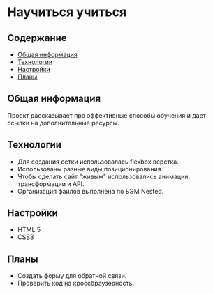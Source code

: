 
# Научиться учиться 

## Содержание
* [Общая информация](#Общая-информация)
* [Технологии](#Технологии)
* [Настройки](#Настройки)
* [Планы](#Планы)

## Общая информация
Проект рассказывает про эффективные способы обучения и дает ссылки на дополнительные ресурсы.  
	
## Технологии
* Для создания сетки использовалась flexbox верстка.
* Использованы разные виды позиционирования.
* Чтобы сделать сайт "живым" использовались анимации, трансформации и API.
* Организация файлов выполнена по БЭМ Nested.

## Настройки
* HTML 5
* CSS3

## Планы
* Создать форму для обратной связи. 
* Проверить код на кроссбраузерность.
  